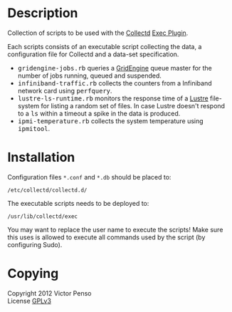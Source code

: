 Description
===========

Collection of scripts to be used with the [Collectd][1] 
[Exec Plugin][2].

Each scripts consists of an executable script collecting the
data, a configuration file for Collectd and a data-set 
specification.

* <tt>gridengine-jobs.rb</tt> queries a [GridEngine][5] queue
  master for the number of jobs running, queued and suspended.
* <tt>infiniband-traffic.rb</tt> collects the counters from
  a Infiniband network card using <tt>perfquery</tt>.
* <tt>lustre-ls-runtime.rb</tt> monitors the response time of a
  [Lustre][6] file-system for listing a random set of files. In case
  Lustre doesn't respond to a <tt>ls</tt> within a timeout a 
  spike in the data is produced.
* <tt>ipmi-temperature.rb</tt> collects the system temperature
  using <tt>ipmitool</tt>.


Installation
============

Configuration files `*.conf` and `*.db` should be placed to:

    /etc/collectd/collectd.d/

The executable scripts needs to be deployed to:

    /usr/lib/collectd/exec

You may want to replace the user name to execute the scripts!
Make sure this uses is allowed to execute all commands used
by the script (by configuring Sudo).

Copying
=======

Copyright 2012 Victor Penso  
License [GPLv3][3]

[1]: http://collectd.org/
[2]: http://collectd.org/wiki/index.php/Plugin:Exec
[3]: http://www.gnu.org/licenses/gpl-3.0.html
[4]: http://collectd.org/documentation/manpages/types.db.5.shtml
[5]: http://gridscheduler.sourceforge.net
[6]: http://www.lustre.org/
